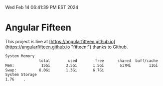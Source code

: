 Wed Feb 14 06:41:39 PM EST 2024

# Angular Fifteen


This project is live at [https://angularfifteen.github.io](https://angularfifteen.github.io "fifteen!") thanks to Github.

```bash
System Memory
               total        used        free      shared  buff/cache   available
Mem:            15Gi       3.5Gi       1.5Gi       617Mi        11Gi        11Gi
Swap:          8.0Gi       1.3Gi       6.7Gi
System Storage
1.7G	.
```
```bash
